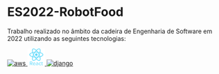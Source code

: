 # ES2022-RobotFood

Trabalho realizado no âmbito da cadeira de Engenharia de Software em 2022 utilizando as seguintes tecnologias: 
<p align="left"> <a href="https://aws.amazon.com" target="_blank" rel="noreferrer"> <img src="https://pt.m.wikipedia.org/wiki/Ficheiro:Amazon_Web_Services_Logo.svg" alt="aws" width="40" height="40"/> </a> 
<a href="https://reactjs.org/" target="_blank" rel="noreferrer"> <img src="https://raw.githubusercontent.com/devicons/devicon/master/icons/react/react-original-wordmark.svg" alt="react" width="40" height="40"/> </a> <a href="https://www.djangoproject.com/" target="_blank" rel="noreferrer"> <img src="https://static.djangoproject.com/img/logos/django-logo-negative.svg" alt="django" width="40" height="40"/> </a></p>
